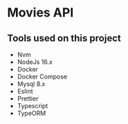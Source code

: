 # Movies API

## Tools used on this project

- Nvm
- NodeJs 16.x
- Docker
- Docker Compose
- Mysql 8.x
- Eslint
- Prettier
- Typescript
- TypeORM
